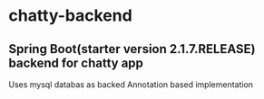 # chatty-backend
## Spring Boot(starter version 2.1.7.RELEASE) backend for chatty app
Uses mysql databas as backed
Annotation based implementation
